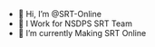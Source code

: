 - 👋 Hi, I’m @SRT-Online
- 👀 I Work for NSDPS SRT Team
- 🌱 I’m currently Making SRT Online


<!---
SRT-Online/SRT-Online is a ✨ special ✨ repository because its `README.md` (this file) appears on your GitHub profile.
You can click the Preview link to take a look at your changes.
--->

